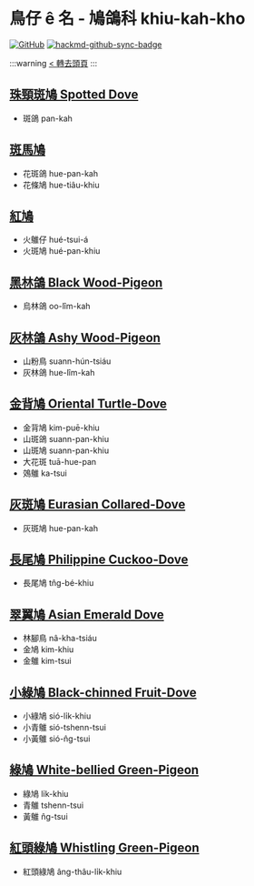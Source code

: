 # 鳥仔 ê 名 - 鳩鴿科 khiu-kah-kho

[![GitHub](https://img.shields.io/badge/GitHub-black?logo=github)](https://github.com/siansiansu/tsiau-a-e-mia)
[![hackmd-github-sync-badge](https://hackmd.io/MXn5cxjOSn6jSHz0uiSntw/badge)](https://hackmd.io/MXn5cxjOSn6jSHz0uiSntw)

:::warning
[< 轉去頭頁](https://hackmd.io/@siansiansu/Hy4VzNvha)
:::

## [珠頸斑鳩 Spotted Dove](https://ebird.org/species/spodov)

- 斑鴿 pan-kah

## [斑馬鳩](https://ebird.org/species/zebdov)

- 花斑鴿 hue-pan-kah
- 花條鳩 hue-tiâu-khiu

## [紅鳩](https://ebird.org/species/recdov1)

- 火鵻仔 hué-tsui-á
- 火斑鳩 hué-pan-khiu

## [黑林鴿 Black Wood-Pigeon](https://ebird.org/species/jawpig1)

- 烏林鴿 oo-lîm-kah

## [灰林鴿 Ashy Wood-Pigeon](https://ebird.org/species/aswpig1)

- 山粉鳥 suann-hún-tsiáu
- 灰林鴿 hue-lîm-kah

## [金背鳩 Oriental Turtle-Dove](https://ebird.org/species/ortdov)

- 金背鳩 kim-puē-khiu
- 山斑鴿 suann-pan-khiu
- 山斑鳩 suann-pan-khiu
- 大花斑 tuā-hue-pan
- 鵁鵻 ka-tsui

## [灰斑鳩 Eurasian Collared-Dove](https://ebird.org/species/eucdov)

- 灰斑鳩 hue-pan-kah

## [長尾鳩 Philippine Cuckoo-Dove](https://ebird.org/species/phcdov1)

- 長尾鳩 tn̂g-bé-khiu

## [翠翼鳩 Asian Emerald Dove](https://ebird.org/species/emedov2)

- 林腳鳥 nâ-kha-tsiáu
- 金鳩 kim-khiu
- 金鵻 kim-tsui

## [小綠鳩 Black-chinned Fruit-Dove](https://ebird.org/species/bcfdov1)

- 小綠鳩 sió-li̍k-khiu
- 小青鵻 sió-tshenn-tsui
- 小黃鵻 sió-n̂g-tsui

## [綠鳩 White-bellied Green-Pigeon](https://ebird.org/species/whbpig1)

- 綠鳩 li̍k-khiu
- 青鵻 tshenn-tsui
- 黃鵻 n̂g-tsui

## [紅頭綠鳩 Whistling Green-Pigeon](https://ebird.org/species/whgpig1)

- 紅頭綠鳩 âng-thâu-li̍k-khiu
